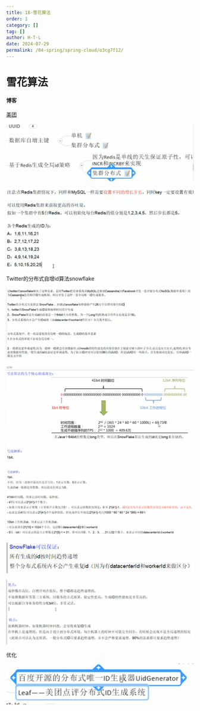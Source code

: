 ```yaml
---
title: 18-雪花算法
order: 1
category: []
tag: []
author: H·T·L
date: 2024-07-29
permalink: /04-spring/spring-cloud/o3cg7f12/
---
```

# 雪花算法

#### 博客

[美团](https://tech.meituan.com/2017/04/21/mt-leaf.html) 





![image-20210413220551726](img/image-20210413220551726.png)

![image-20210413220537531](img/image-20210413220537531.png)

Twitter的分布式自增id算法snowflake

![image-20210413223033438](img/image-20210413223033438.png)

![image-20210413233940256](img/image-20210413233940256.png)

![image-20210413234150847](img/image-20210413234150847.png)

![image-20210413234416680](img/image-20210413234416680.png)

![image-20210414002039356](img/image-20210414002039356.png)

优化

![image-20210414002254565](img/image-20210414002254565.png)